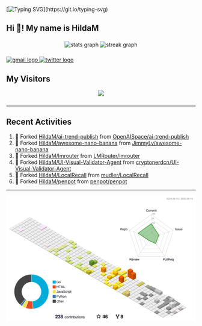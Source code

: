 [![Typing SVG](https://readme-typing-svg.herokuapp.com?size=50&duration=5000&color=8C43EA&vCenter=true&width=2000&height=70&lines=开拓视野,+冲破艰险,+洞悉所有,+贴近生活,+寻找真爱,+感受彼此;这就是人生的目的.)](https://git.io/typing-svg)


<h2 align="left">Hi 👋! My name is HildaM</h2>

###

<div align="center">
  <img src="https://github-readme-stats.vercel.app/api?username=HildaM&hide_title=false&hide_rank=false&show_icons=true&include_all_commits=true&count_private=true&disable_animations=false&theme=dracula&locale=en&hide_border=false" height="150" alt="stats graph"  />
  <img src="https://streak-stats.demolab.com?user=HildaM&locale=en&mode=daily&theme=dracula&hide_border=false&border_radius=5" height="150" alt="streak graph"  />
</div>


###

<div align="left">
  <a href="zhao163frozen@gmail.com" target="_blank">
    <img src="https://img.shields.io/static/v1?message=Gmail&logo=gmail&label=&color=D14836&logoColor=white&labelColor=&style=for-the-badge" height="35" alt="gmail logo"  />
  </a>
  <a href="https://x.com/_Albert_Bob" target="_blank">
    <img src="https://img.shields.io/static/v1?message=Twitter&logo=twitter&label=&color=1DA1F2&logoColor=white&labelColor=&style=for-the-badge" height="35" alt="twitter logo"  />
  </a>
</div>


## My Visitors

<div align="center">
  <img src="https://profile-counter.glitch.me/HildaM/count.svg?"  />
</div>

###


---

## Recent Activities


<!--RECENT_ACTIVITY:start-->
1. 🔱 Forked [HildaM/ai-trend-publish](https://github.com/HildaM/ai-trend-publish) from [OpenAISpace/ai-trend-publish](https://github.com/OpenAISpace/ai-trend-publish)<br>
2. 🔱 Forked [HildaM/awesome-nano-banana](https://github.com/HildaM/awesome-nano-banana) from [JimmyLv/awesome-nano-banana](https://github.com/JimmyLv/awesome-nano-banana)<br>
3. 🔱 Forked [HildaM/lmrouter](https://github.com/HildaM/lmrouter) from [LMRouter/lmrouter](https://github.com/LMRouter/lmrouter)<br>
4. 🔱 Forked [HildaM/UI-Visual-Validator-Agent](https://github.com/HildaM/UI-Visual-Validator-Agent) from [cryptonerdcn/UI-Visual-Validator-Agent](https://github.com/cryptonerdcn/UI-Visual-Validator-Agent)<br>
5. 🔱 Forked [HildaM/LocalRecall](https://github.com/HildaM/LocalRecall) from [mudler/LocalRecall](https://github.com/mudler/LocalRecall)<br>
6. 🔱 Forked [HildaM/penpot](https://github.com/HildaM/penpot) from [penpot/penpot](https://github.com/penpot/penpot)<br>
<!--RECENT_ACTIVITY:end-->

---


![](./profile-3d-contrib/profile-south-season-animate.svg)
